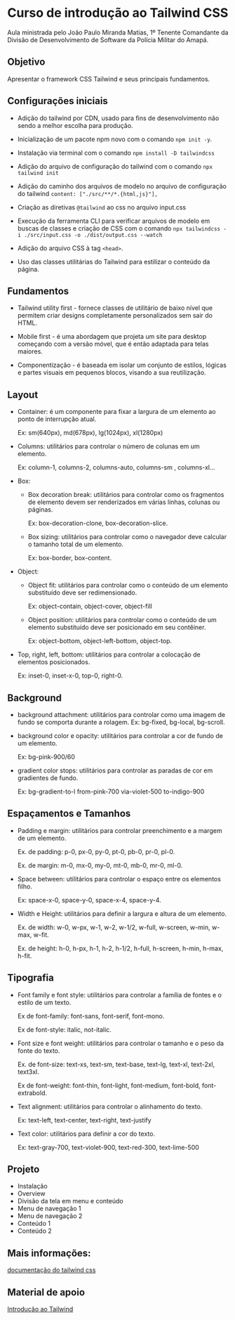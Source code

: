 # Curso de introdução ao Tailwind CSS

Aula ministrada pelo João Paulo Miranda Matias, 1º Tenente Comandante da Divisão de Desenvolvimento de Software da Polícia Militar do Amapá.

## Objetivo

Apresentar o framework CSS Tailwind e seus principais fundamentos.

## Configurações iniciais

- Adição do tailwind por CDN, usado para fins de desenvolvimento não sendo a melhor escolha para produção.

- Inicialização de um pacote npm novo com o comando `npm init -y`.

- Instalação via terminal com o comando `npm install -D tailwindcss`

- Adição do arquivo de configuração do tailwind com o comando `npx tailwind init`

- Adição do caminho dos arquivos de modelo no arquivo de configuração do tailwind `content: ["./src/**/*.{html,js}"],`

- Criação as diretivas `@tailwind` ao css no arquivo input.css

- Execução da ferramenta CLI para verificar arquivos de modelo em buscas de classes e criação de CSS com o comando `npx tailwindcss -i ./src/input.css -o ./dist/output.css --watch`

- Adição do arquivo CSS à tag `<head>`.

- Uso das classes utilitárias do Tailwind para estilizar o conteúdo da página.

## Fundamentos

- Tailwind utility first - fornece classes de utilitário de baixo nível que permitem criar designs completamente personalizados sem sair do HTML.

- Mobile first - é uma abordagem que projeta um site para desktop começando com a versão móvel, que é então adaptada para telas maiores.

- Componentização - é baseada em isolar um conjunto de estilos, lógicas e partes visuais em pequenos blocos, visando a sua reutilização.

## Layout

- Container: é um componente para fixar a largura de um elemento ao ponto de interrupção atual.

  Ex: sm(640px), md(678px), lg(1024px), xl(1280px)

- Columns: utilitários para controlar o número de colunas em um elemento.

  Ex: column-1, columns-2, columns-auto, columns-sm , columns-xl...

- Box:

  - Box decoration break: utilitários para controlar como os fragmentos de elemento devem ser renderizados em várias linhas, colunas ou páginas.

    Ex: box-decoration-clone, box-decoration-slice.

  - Box sizing: utilitários para controlar como o navegador deve calcular o tamanho total de um elemento.

    Ex: box-border, box-content.

- Object:

  - Object fit: utilitários para controlar como o conteúdo de um elemento substituído deve ser redimensionado.

    Ex: object-contain, object-cover, object-fill

  - Object position: utilitários para controlar como o conteúdo de um elemento substituído deve ser posicionado em seu contêiner.

    Ex: object-bottom, object-left-bottom, object-top.

- Top, right, left, bottom: utilitários para controlar a colocação de elementos posicionados.

  Ex: inset-0, inset-x-0, top-0, right-0.

## Background

- background attachment: utilitários para controlar como uma imagem de fundo se comporta durante a rolagem.
  Ex: bg-fixed, bg-local, bg-scroll.

- background color e opacity: utilitários para controlar a cor de fundo de um elemento.

  Ex: bg-pink-900/60

- gradient color stops: utilitários para controlar as paradas de cor em gradientes de fundo.

  Ex: bg-gradient-to-l from-pink-700 via-violet-500 to-indigo-900

## Espaçamentos e Tamanhos

- Padding e margin: utilitários para controlar preenchimento e a margem de um elemento.

  Ex. de padding: p-0, px-0, py-0, pt-0, pb-0, pr-0, pl-0.

  Ex. de margin: m-0, mx-0, my-0, mt-0, mb-0, mr-0, ml-0.

- Space between: utilitários para controlar o espaço entre os elementos filho.

  Ex: space-x-0, space-y-0, space-x-4, space-y-4.

- Width e Height: utilitários para definir a largura e altura de um elemento.

  Ex. de width: w-0, w-px, w-1, w-2, w-1/2, w-full, w-screen, w-min, w-max, w-fit.

  Ex. de height: h-0, h-px, h-1, h-2, h-1/2, h-full, h-screen, h-min, h-max, h-fit.

## Tipografia

- Font family e font style: utilitários para controlar a família de fontes e o estilo de um texto.

  Ex de font-family: font-sans, font-serif, font-mono.

  Ex de font-style: italic, not-italic.

- Font size e font weight: utilitários para controlar o tamanho e o peso da fonte do texto.

  Ex. de font-size: text-xs, text-sm, text-base, text-lg, text-xl, text-2xl, text3xl.

  Ex de font-weight: font-thin, font-light, font-medium, font-bold, font-extrabold.

- Text alignment: utilitários para controlar o alinhamento do texto.

  Ex: text-left, text-center, text-right, text-justify

- Text color: utilitários para definir a cor do texto.

  Ex: text-gray-700, text-violet-900, text-red-300, text-lime-500

## Projeto

- Instalação
- Overview
- Divisão da tela em menu e conteúdo
- Menu de navegação 1
- Menu de navegação 2
- Conteúdo 1
- Conteúdo 2

## Mais informações:

[documentação do tailwind css](https://tailwindcss.com/docs/installation)

## Material de apoio

[Introdução ao Tailwind](https://docs.google.com/presentation/d/1KuAqxW8u3Xo450wjK_g-jcMxpfjMqg25/edit#slide=id.p62)
